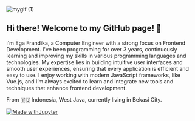 ![mygif (1)](https://github.com/user-attachments/assets/5e504efb-c99b-4ebb-bc71-9d1ac0438938)
## Hi there! Welcome to my GitHub page! 👋
i'm Ega Frandika, a Computer Engineer with a strong focus on Frontend Development. I've been programming for over 3 years, continuously learning and improving my skills in various programming languages and technologies. My expertise lies in building intuitive user interfaces and smooth user experiences, ensuring that every application is efficient and easy to use. I enjoy working with modern JavaScript frameworks, like Vue.js, and I’m always excited to learn and integrate new tools and techniques that enhance frontend development.

From 🇮🇩 Indonesia, West Java, currently living in Bekasi City.

[![Made withJupyter](https://img.shields.io/badge/Made%20with-Jupyter-orange?style=for-the-badge&logo=Jupyter)](https://jupyter.org/try)
<!--
**egafrandika/egafrandika** is a ✨ _special_ ✨ repository because its `README.md` (this file) appears on your GitHub profile.

Here are some ideas to get you started:

- 🔭 I’m currently working on ...
- 🌱 I’m currently learning ...
- 👯 I’m looking to collaborate on ...
- 🤔 I’m looking for help with ...
- 💬 Ask me about ...
- 📫 How to reach me: ...
- 😄 Pronouns: ...
- ⚡ Fun fact: ...
-->

